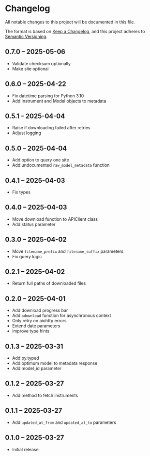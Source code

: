 # Changelog

All notable changes to this project will be documented in this file.

The format is based on [Keep a Changelog](https://keepachangelog.com/en/1.0.0/),
and this project adheres to [Semantic Versioning](https://semver.org/spec/v2.0.0.html).

## 0.7.0 – 2025-05-06

- Validate checksum optionally
- Make site optional

## 0.6.0 – 2025-04-22

- Fix datetime parsing for Python 3.10
- Add Instrument and Model objects to metadata

## 0.5.1 – 2025-04-04

- Raise if downloading failed after retries
- Adjust logging

## 0.5.0 – 2025-04-04

- Add option to query one site
- Add undocumented `raw_model_metadata` function

## 0.4.1 – 2025-04-03

- Fix types

## 0.4.0 – 2025-04-03

- Move download function to APIClient class
- Add status parameter

## 0.3.0 – 2025-04-02

- Move `filename_prefix` and `filename_suffix` parameters
- Fix query logic

## 0.2.1 – 2025-04-02

- Return full paths of downloaded files

## 0.2.0 – 2025-04-01

- Add download progress bar
- Add `adownload` function for asynchronous context
- Only retry on aiohttp errors
- Extend date parameters
- Improve type hints

## 0.1.3 – 2025-03-31

- Add py.typed
- Add optimum model to metadata response
- Add model_id parameter

## 0.1.2 – 2025-03-27

- Add method to fetch instruments

## 0.1.1 – 2025-03-27

- Add `updated_at_from` and `updated_at_to` parameters

## 0.1.0 – 2025-03-27

- Initial release
